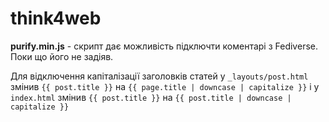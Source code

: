 # think4web

**purify.min.js** - скрипт дає можливість підключти коментарі з Fediverse. Поки що його не задіяв.

Для відключення капіталізації заголовків статей у `_layouts/post.html` змінив `{{ post.title }}` на `{{ page.title | downcase | capitalize }}` і у `index.html` змінив `{{ post.title }}` на `{{ post.title | downcase | capitalize }}`